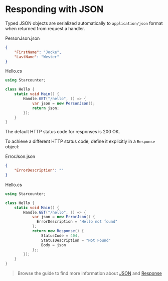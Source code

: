 # Responding with JSON

Typed JSON objects are serialized automatically to `application/json` format when returned from request a handler.

<div class="code-name">PersonJson.json</div>

```json
{
    "FirstName": "Jocke",
    "LastName": "Wester"
}
```

<div class="code-name">Hello.cs</div>

```cs
using Starcounter;

class Hello {
    static void Main() {
        Handle.GET("/hello", () => {
            var json = new PersonJson();
            return json;
        });         
    }
}
```

The default HTTP status code for responses is 200 OK.

To achieve a different HTTP status code, define it explicitly in a `Response` object:

<div class="code-name">ErrorJson.json</div>

```json
{
    "ErrorDescription": ""
}
```

<div class="code-name">Hello.cs</div>

```cs
using Starcounter;

class Hello {
    static void Main() {
        Handle.GET("/hello", () => {
            var json = new ErrorJson() {
              ErrorDescription = "Hello not found"
            };
            return new Response() {
                StatusCode = 404,
                StatusDescription = "Not Found"
                Body = json
            };;
        });         
    }
}
```

> Browse the guide to find more information about [JSON](/guide/json) and [Response](/guides/network/handling-responses/)